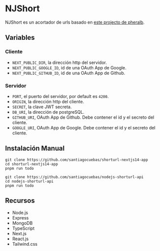 # NJShort
NJShort es un acortador de urls basado en [este projecto de pheralb](https://github.com/pheralb/slug).

## Variables
### Cliente
- `NEXT_PUBLIC_DIR`, la dirección http del servidor.
- `NEXT_PUBLIC_GOOGLE_ID`, id de una OAuth App de Google.
- `NEXT_PUBLIC_GITHUB_ID`, id de una OAuth App de Github.
### Servidor
- `PORT`, el puerto del servidor, por default es `4200`.
- `ORIGIN`, la dirección http del cliente.
- `SECRET`, la clave JWT secreta.
- `DB_URI`, la dirección de postgreSQL.
- `GITHUB_URI`, OAuth App de Github. Debe contener el id y el secreto del cliente.
- `GOOGLE_URI`, OAuth App de Google. Debe contener el id y el secreto del cliente.

## Instalación Manual
```
git clone https://github.com/santiagocuebas/shorturl-nextjs14-app
cd shorturl-nextjs14-app
pnpm run todo

git clone https://github.com/santiagocuebas/nodejs-shorturl-api 
cd nodejs-shorturl-api 
pnpm run todo
```

## Recursos
- Node.js
- Express
- MongoDB
- TypeScript
- Next.js
- React.js
- Tailwind.css
